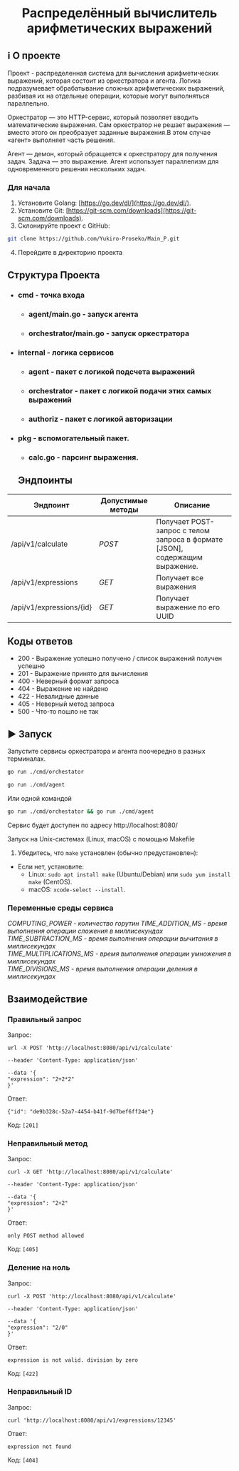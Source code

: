 <div align="center">
  <h1>Распределённый вычислитель
<br> арифметических выражений </h1>
</div>

## ℹ️ О проекте 
Проект - распределенная система для вычисления арифметических выражений, которая состоит из оркестратора и агента. Логика подразумевает обрабатывание сложных арифметических выражений, разбивая их на отдельные операции, которые могут выполняться параллельно.

Оркестратор — это HTTP-сервис, который позволяет вводить математические выражения. Сам оркестратор не решает выражения — вместо этого он преобразует заданные выражения.В этом случае «агент» выполняет часть решения.

Агент — демон, который обращается к оркестратору для получения задач. Задача — это выражение. Агент использует параллелизм для одновременного решения нескольких задач.

### Для начала
1. Установите Golang: [https://go.dev/dl/](https://go.dev/dl/).
2. Установите Git: [https://git-scm.com/downloads](https://git-scm.com/downloads).
3. Склонируйте проект с GitHub:
```bash
git clone https://github.com/Yukiro-Proseko/Main_P.git
```
4. Перейдите в директорию проекта


## Структура Проекта
+ ### cmd - точка входа
  + ### agent/main.go - запуск агента
  + ### orchestrator/main.go - запуск оркестратора
+ ### internal - логика сервисов
  + ### agent - пакет с логикой подсчета выражений
  + ### orchestrator - пакет с логикой подачи этих самых выражений
  + ### authoriz - пакет с логикой авторизации
+ ### pkg - вспомогательный пакет.
  + ### calc.go - парсинг выражения.
 
   ## Эндпоинты
| Эндпоинт | Допустимые методы | Описание |
| --- | --- | --- |
| /api/v1/calculate | *POST* | Получает POST-запрос c телом запроса в формате [JSON], содержащим выражение. |
| /api/v1/expressions | *GET* | Получает все выражения |
| /api/v1/expressions/{id} | *GET* | Получает выражение по его UUID |

## Коды ответов
* 200 - Выражение успешно получено / список выражений получен успешно
* 201 - Выражение принято для вычисления
* 400 - Неверный формат запроса
* 404 - Выражение не найдено
* 422 - Невалидные данные
* 405 - Неверный метод запроса
* 500 - Что-то пошло не так
 
## ▶️ Запуск
Запустите сервисы оркестратора и агента поочередно в разных терминалах.
```bash
go run ./cmd/orchestator
```
```bash
go run ./cmd/agent
```
Или одной командой
```bash
go run ./cmd/orchestator && go run ./cmd/agent
```
Сервис будет доступен по адресу http://localhost:8080/

Запуск на Unix-системах (Linux, macOS) с помощью Makefile
1. Убедитесь, что `make` установлен (обычно предустановлен):
- Если нет, установите:
  - Linux: `sudo apt install make` (Ubuntu/Debian) или `sudo yum install make` (CentOS).
  - macOS: `xcode-select --install`.

### Переменные  среды сервиса
*COMPUTING_POWER - количество горутин
TIME_ADDITION_MS - время выполнения операции сложения в миллисекундах  
TIME_SUBTRACTION_MS - время выполнения операции вычитания в миллисекундах  
TIME_MULTIPLICATIONS_MS - время выполнения операции умножения в миллисекундах  
TIME_DIVISIONS_MS - время выполнения операции деления в миллисекундах*


## Взаимодействие

### Правильный запрос
Запрос:

```
url -X POST 'http://localhost:8080/api/v1/calculate' 

--header 'Content-Type: application/json' 

--data '{
"expression": "2+2*2"
}'
```
Ответ:
```
{"id": "de9b328c-52a7-4454-b41f-9d7bef6ff24e"}
```
Код: `[201]`

### Неправильный метод
Запрос:
```
curl -X GET 'http://localhost:8080/api/v1/calculate' 

--header 'Content-Type: application/json' 

--data '{
"expression": "2+2"
}'
```
Ответ:
```
only POST method allowed
```
Код: `[405]`

### Деление на ноль
Запрос:
```
curl -X POST 'http://localhost:8080/api/v1/calculate' 

--header 'Content-Type: application/json' 

--data '{
"expression": "2/0"
}'
```
Ответ:
```
expression is not valid. division by zero
```
Код: `[422]`

### Неправильный ID
Запрос:
```
curl 'http://localhost:8080/api/v1/expressions/12345'
```
Ответ:
```
expression not found
```
Код: `[404]`
